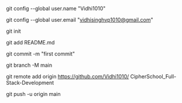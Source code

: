 git config --global user.name "Vidhi1010"

git config --global user.email "vidhisinghvp1010@gmail.com"

git init

git add README.md

git commit -m "first commit"

git branch -M main

git remote add origin https://github.com/Vidhi1010/
CipherSchool_Full-Stack-Development

git push -u origin main